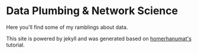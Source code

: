 # Data Plumbing & Network Science

Here you'll find some of my ramblings about data.

This site is powered by jekyll and was generated based on [homerhanumat's](https://github.com/homerhanumat/knitr-lanyon) tutorial.
